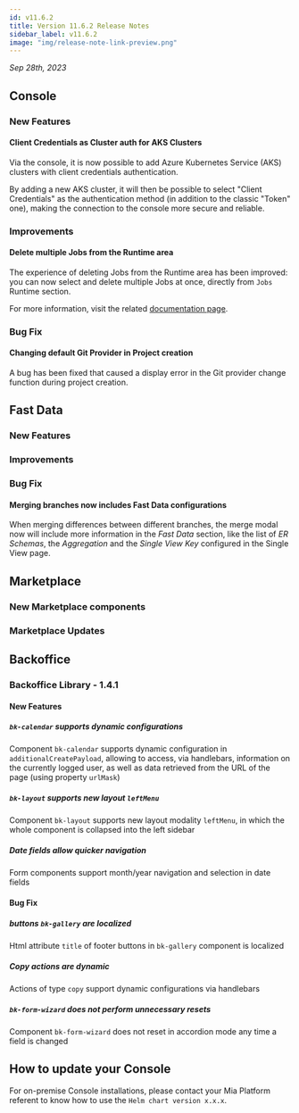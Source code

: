 ```yaml
---
id: v11.6.2
title: Version 11.6.2 Release Notes
sidebar_label: v11.6.2
image: "img/release-note-link-preview.png"
---
```


_Sep 28th, 2023_

## Console

### New Features

#### Client Credentials as Cluster auth for AKS Clusters

Via the console, it is now possible to add Azure Kubernetes Service (AKS) clusters with client credentials authentication.

By adding a new AKS cluster, it will then be possible to select "Client Credentials" as the authentication method (in addition to the classic "Token" one), making the connection to the console more secure and reliable.

### Improvements

#### Delete multiple Jobs from the Runtime area

The experience of deleting Jobs from the Runtime area has been improved: you can now select and delete multiple Jobs at once, directly from `Jobs` Runtime section.  

For more information, visit the related [documentation page](/development_suite/monitoring/resources/jobs.md#deleting-jobs).

### Bug Fix

#### Changing default Git Provider in Project creation

A bug has been fixed that caused a display error in the Git provider change function during project creation.

## Fast Data

### New Features

### Improvements

### Bug Fix

#### Merging branches now includes Fast Data configurations

When merging differences between different branches, the merge modal now will include more information in the _Fast Data_ section, like the list of _ER Schemas_, the _Aggregation_ and the _Single View Key_ configured in the Single View page.

## Marketplace

### New Marketplace components

### Marketplace Updates

## Backoffice

### Backoffice Library -  1.4.1

#### New Features

##### `bk-calendar` supports dynamic configurations

Component `bk-calendar` supports dynamic configuration in `additionalCreatePayload`, allowing to access, via handlebars, information on the currently logged user, as well as data retrieved from the URL of the page (using property `urlMask`)

##### `bk-layout` supports new layout `leftMenu`

Component `bk-layout` supports new layout modality `leftMenu`, in which the whole component is collapsed into the left sidebar

##### Date fields allow quicker navigation

Form components support month/year navigation and selection in date fields

#### Bug Fix

##### buttons `bk-gallery` are localized

Html attribute `title` of footer buttons in `bk-gallery` component is localized

##### Copy actions are dynamic

Actions of type `copy` support dynamic configurations via handlebars

##### `bk-form-wizard` does not perform unnecessary resets

Component `bk-form-wizard` does not reset in accordion mode any time a field is changed

## How to update your Console

For on-premise Console installations, please contact your Mia Platform referent to know how to use the `Helm chart version x.x.x`.
